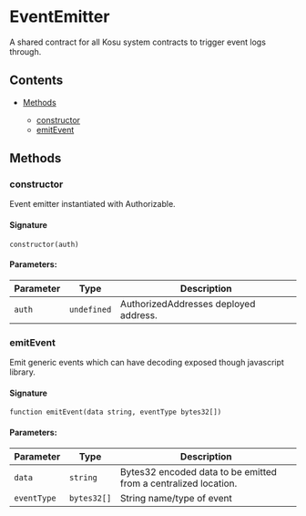 # EventEmitter


A shared contract for all Kosu system contracts to trigger event logs through.

## Contents


 - [Methods](undefined)
    
     - [constructor](#constructor)
     - [emitEvent](#emitEvent)
    

## Methods

### constructor


Event emitter instantiated with Authorizable.

#### Signature

```solidity
constructor(auth)
```

#### Parameters:

Parameter | Type | Description
--- | --- | ---
`auth` | `undefined` | AuthorizedAddresses deployed address.

### emitEvent


Emit generic events which can have decoding exposed though javascript library.

#### Signature

```solidity
function emitEvent(data string, eventType bytes32[])
```

#### Parameters:

Parameter | Type | Description
--- | --- | ---
`data` | `string` | Bytes32 encoded data to be emitted from a centralized location.
`eventType` | `bytes32[]` | String name/type of event
